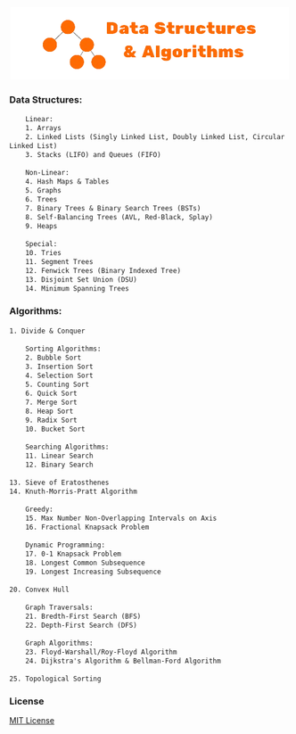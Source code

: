 <p align="center">
    <img width="500" height="130" src="https://github.com/dantevangelista/data-structures-and-algorithms/blob/main/dsa_logo.png">
</p>

### Data Structures:
```
    Linear:
    1. Arrays
    2. Linked Lists (Singly Linked List, Doubly Linked List, Circular Linked List)
    3. Stacks (LIFO) and Queues (FIFO)

    Non-Linear:
    4. Hash Maps & Tables
    5. Graphs
    6. Trees
    7. Binary Trees & Binary Search Trees (BSTs)
    8. Self-Balancing Trees (AVL, Red-Black, Splay)
    9. Heaps

    Special:
    10. Tries
    11. Segment Trees
    12. Fenwick Trees (Binary Indexed Tree)
    13. Disjoint Set Union (DSU)
    14. Minimum Spanning Trees
```
### Algorithms:
```
1. Divide & Conquer

    Sorting Algorithms: 
    2. Bubble Sort
    3. Insertion Sort
    4. Selection Sort
    5. Counting Sort
    6. Quick Sort
    7. Merge Sort
    8. Heap Sort
    9. Radix Sort
    10. Bucket Sort

    Searching Algorithms: 
    11. Linear Search
    12. Binary Search
    
13. Sieve of Eratosthenes
14. Knuth-Morris-Pratt Algorithm

    Greedy:
    15. Max Number Non-Overlapping Intervals on Axis
    16. Fractional Knapsack Problem

    Dynamic Programming:
    17. 0-1 Knapsack Problem
    18. Longest Common Subsequence
    19. Longest Increasing Subsequence

20. Convex Hull

    Graph Traversals: 
    21. Bredth-First Search (BFS)
    22. Depth-First Search (DFS)

    Graph Algorithms:
    23. Floyd-Warshall/Roy-Floyd Algorithm
    24. Dijkstra's Algorithm & Bellman-Ford Algorithm

25. Topological Sorting
```

### License
[MIT License](https://github.com/dantevangelista/data-structures-and-algorithms/blob/main/LICENSE)